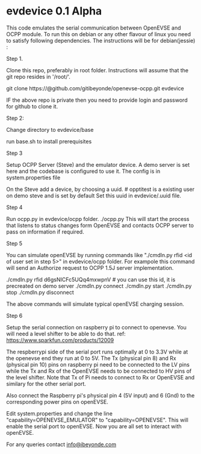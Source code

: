 # evdevice 0.1 Alpha

This code emulates the serial communication between OpenEVSE and OCPP module. To run this on debian or any other flavour of linux you need to satisfy following dependencies. The instructions will be for debian(jessie) :

Step 1.

Clone this repo, preferably in root folder. Instructions will assume that the git repo resides in '/root/'.

git clone https://<your-github-userid>@github.com/gitibeyonde/openevse-ocpp.git evdevice

IF the above repo is private then you need to provide login and password for github to clone it.

Step 2:

Change directory to evdevice/base

run base.sh to install prerequisites

Step 3

Setup OCPP Server (Steve) and the emulator device. A demo server is set here and the codebase is configured to use it.
The config is in system.properties file

On the Steve add a device, by choosing a uuid. # opptitest is a existing user on demo steve and is set by default
Set this uuid in evdevice/.uuid file.


Step 4

Run ocpp.py in evdevice/ocpp folder. 
./ocpp.py
This will start the process that listens to status changes form OpenEVSE and contacts OCPP server to pass on information if required.

Step 5

You can simulate openEVSE by running commands like "./cmdln.py rfid <id of user set in step 5>" in evdevice/ocpp folder. For exampole this command will send an Authorize request to OCPP 1.5J server implementation.

./cmdln.py rfid d6gsNICFc5UQq4mxwpnV # you can use this id, it is precreated on demo server
./cmdln.py connect
./cmdln.py start
./cmdln.py stop
./cmdln.py disconnect

The above commands will simulate typical openEVSE charging session.


Step 6

Setup the serial connection on raspberry pi to connect to openevse. You will need a level shifter to be able to do that. ref: https://www.sparkfun.com/products/12009

The respberrypi side of the serial port runs optimally at 0 to 3.3V while at the openevse end they run at 0 to 5V. The Tx (physical pin 8) and Rx (physical pin 10) pins on raspberry pi
need to be connected to the LV pins while the Tx and Rx of the OpenEVSE needs to be connected to HV pins of the level shifter. Note that Tx of Pi needs to connect to Rx or OpenEVSE and similary for the other serial port. 

Also connect the Raspberry pi's physical pin 4 (5V input) and 6 (Gnd) to the corresponding power pins on openEVSE.

Edit system.properties and change the line "capability=OPENEVSE_EMULATOR" to "capability=OPENEVSE". This will enable the serial port to openEVSE. Now you are all set to interact with openEVSE.

For any queries contact info@ibeyonde.com
